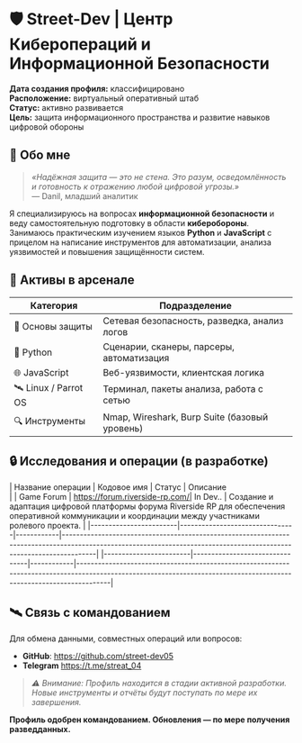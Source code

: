 # 🛡️ Street-Dev | Центр Киберопераций и Информационной Безопасности

**Дата создания профиля:** классифицировано  
**Расположение:** виртуальный оперативный штаб  
**Статус:** активно развивается  
**Цель:** защита информационного пространства и развитие навыков цифровой обороны

## 📡 Обо мне

> *«Надёжная защита — это не стена. Это разум, осведомлённость и готовность к отражению любой цифровой угрозы.»*  
> — Danil, младший аналитик

Я специализируюсь на вопросах **информационной безопасности** и веду самостоятельную подготовку в области **киберобороны**. Занимаюсь практическим изучением языков **Python** и **JavaScript** с прицелом на написание инструментов для автоматизации, анализа уязвимостей и повышения защищённости систем.

## 🧰 Активы в арсенале

| Категория              | Подразделение                                 |
|------------------------|-----------------------------------------------|
| 🎯 Основы защиты       | Сетевая безопасность, разведка, анализ логов |
| 🐍 Python              | Сценарии, сканеры, парсеры, автоматизация     |
| 🌐 JavaScript          | Веб-уязвимости, клиентская логика             |
| 🛰️ Linux / Parrot OS   | Терминал, пакеты анализа, работа с сетью      |
| 🔍 Инструменты         | Nmap, Wireshark, Burp Suite (базовый уровень) |

## 🔒 Исследования и операции (в разработке)

| Название операции      | Кодовое имя                    | Статус      | Описание                                                                                                                                  
                  |
| Game Forum             | https://forum.riverside-rp.com/| In Dev..    | Создание и адаптация цифровой платформы форума Riverside RP для обеспечения оперативной коммуникации и координации между участниками ролевого проекта. |
|------------------------|--------------------------------|------------|---------------------------------------------------------------------------------------------------------------------------------------------------------------------|
|------------------------|--------------------------------|------------|---------------------------------------------------------------------------------------------------------------------------------------------------------------------|

## 🛰️ Связь с командованием

Для обмена данными, совместных операций или вопросов:

- **GitHub**: https://github.com/street-dev05
- **Telegram** https://t.me/streat_04

> *⚠️ Внимание: Профиль находится в стадии активной разработки. Новые инструменты и отчёты будут поступать по мере их завершения.*

**Профиль одобрен командованием. Обновления — по мере получения разведданных.**
